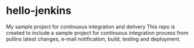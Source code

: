 # hello-jenkins
My sample project for continuous integration and delivery
This repo is created to include a sample project for continuous integration process from pullins latest changes, e-mail notification, build, testing and deployment.
